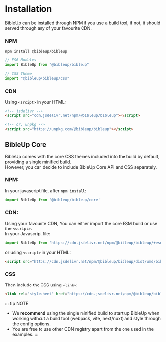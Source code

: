 # Installation
BibleUp can be installed through NPM if you use a build tool, if not, it should served through any of your favourite CDN.

### NPM

``` bash
npm install @bibleup/bibleup
```
``` js
// ES6 Modules
import BibleUp from "@bibleup/bibleup"

// CSS Theme 
import "@bibleup/bibleup/css"
```

### CDN

Using `<srcipt>` in your HTML:

``` html
<!-- jsdelivr -->
<script src="cdn.jsdelivr.net/npm/@bibleup/bibleup"></script>

<!-- or, unpkg -->
<script src="https://unpkg.com/@bibleup/bibleup"></script>
```

## BibleUp Core
BibleUp comes with the core CSS themes included into the build by default, providing a single minified build.<br>However, you can decide to include BibleUp Core API and CSS separately.

### NPM:
 
In your javascript file, after `npm install`:

``` js
import BibleUp from '@bibleup/bibleup/core'
```

### CDN:
Using your favourite CDN, You can either import the core ESM build or use the `<script>`.
<br>
In your Javascript file: 

``` js
import BibleUp from 'https://cdn.jsdelivr.net/npm/@bibleup/bibleup/+esm'
```


or using `<script>` in your HTML:

``` html
<script src="https://cdn.jsdelivr.net/npm/@bibleup/bibleup/dist/umd/bibleup-core.js "></script>
```

### CSS

Then include the CSS using `<link>`:

``` html
<link rel="stylesheet" href="https://cdn.jsdelivr.net/npm/@bibleup/bibleup/dist/css/bibleup.css">
```

::: tip NOTE
- We **recommend** using the single minified build to start up BibleUp when working without a build tool (webpack, vite, next/nuxt) and style through the config options.
- You are free to use other CDN registry apart from the one used in the examples.
:::
